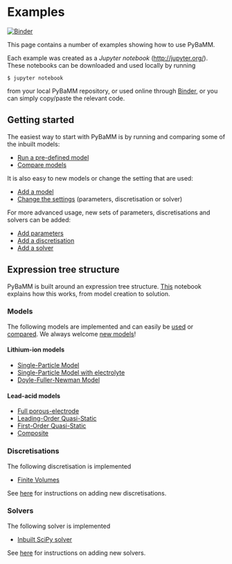 # Examples

[![Binder](https://mybinder.org/badge_logo.svg)](https://mybinder.org/v2/gh/tinosulzer/PyBaMM/master)

This page contains a number of examples showing how to use PyBaMM.

Each example was created as a _Jupyter notebook_ (http://jupyter.org/).
These notebooks can be downloaded and used locally by running
```
$ jupyter notebook
```
from your local PyBaMM repository, or used online through [Binder](https://mybinder.org/v2/gh/tinosulzer/PyBaMM/master), or you can simply copy/paste the relevant code.

## Getting started

The easiest way to start with PyBaMM is by running and comparing some of the inbuilt models:
- [Run a pre-defined model](./run-model.ipynb)
- [Compare models](./compare-models.ipynb)

It is also easy to new models or change the setting that are used:
- [Add a model](./add-model.ipynb)
- [Change the settings](./change-settings.ipynb) (parameters, discretisation or solver)

For more advanced usage, new sets of parameters, discretisations and solvers can be added:
- [Add parameters](./add-parameters.ipynb)
- [Add a discretisation](./add-discretisation.ipynb)
- [Add a solver](./add-solver.ipynb)

## Expression tree structure

PyBaMM is built around an expression tree structure. [This](expression-tree.ipynb)
notebook explains how this works, from model creation to solution.

### Models

The following models are implemented and can easily be [used](./run-model.ipynb) or [compared](./compare-models.ipynb). We always welcome [new models](./add-model.ipynb)!

#### Lithium-ion models

- [Single-Particle Model](./models/SPM.ipynb)
- [Single-Particle Model with electrolyte](./models/SPMe.ipynb)
- [Doyle-Fuller-Newman Model](./models/DFN.ipynb)

#### Lead-acid models

- [Full porous-electrode](./models/lead-acid-full.ipynb)
- [Leading-Order Quasi-Static](./models/lead-acid-LOQS.ipynb)
- [First-Order Quasi-Static](./models/lead-acid-FOQS.ipynb)
- [Composite](./models/lead-acid-composite.ipynb)

### Discretisations

The following discretisation is implemented
- [Finite Volumes](./discretisations/finite-volumes.ipynb)

See [here](./add-discretisation.ipynb) for instructions on adding new discretisations.

### Solvers

The following solver is implemented
- [Inbuilt SciPy solver](./solvers/scipy-integrate.ipynb)

See [here](./add-solver.ipynb) for instructions on adding new solvers.
